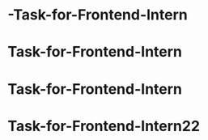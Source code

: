# -Task-for-Frontend-Intern
# Task-for-Frontend-Intern
# Task-for-Frontend-Intern
# Task-for-Frontend-Intern22
